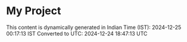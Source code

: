 # My Project

This content is dynamically generated in Indian Time (IST): 2024-12-25 00:17:13 IST
Converted to UTC: 2024-12-24 18:47:13 UTC
